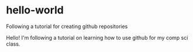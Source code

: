 # hello-world
Following a tutorial for creating github repositories 

Hello! I'm following a tutorial on learning how to use github for my comp sci class. 
